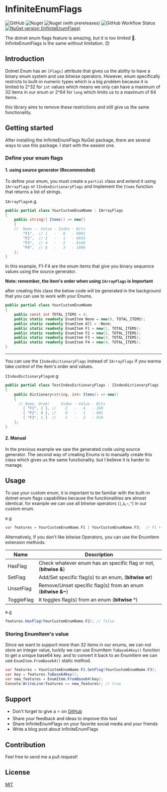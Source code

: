 # InfiniteEnumFlags

<!--  ![Nuget](https://img.shields.io/nuget/v/InfiniteEnumFlags?label=stable) -->
![GitHub](https://img.shields.io/github/license/alirezanet/InfiniteEnumFlags) ![Nuget](https://img.shields.io/nuget/dt/InfiniteEnumFlags?color=%239100ff) ![Nuget (with prereleases)](https://img.shields.io/nuget/vpre/InfiniteEnumFlags?label=latest) ![GitHub Workflow Status](https://img.shields.io/github/workflow/status/alirezanet/InfiniteEnumFlags/Publish%20Packages?label=checks)
[![NuGet version (InfiniteEnumFlags)](https://img.shields.io/nuget/v/InfiniteEnumFlags.svg?style=flat-square)](https://www.nuget.org/packages/InfiniteEnumFlags/)

The dotnet enum flags feature is amazing, but it is too limited 🙁. InfiniteEnumFlags is the same without limitation. 😊

## Introduction
Dotnet Enum has an `[Flags]` attribute that gives us the ability to have a binary enum system and use bitwise operators. 
However, enum specifically restricts to built-in numeric types which is a big problem because it is limited to 2^32 for `int` 
values which means we only can have a maximum of 32 items in our enum or 2^64 for `long` which limits us to a maximum of 64 items.

this library aims to remove these restrictions and still give us the same functionality.

## Getting started
After installing the InfiniteEnumFlags NuGet package, there are several ways to use this package. I start with the easiest one.
### Define your enum flags

#### 1. using source generator (Recommended)

To define your enum, you must create a `partial` class and extend it using `IArrayFlags` or `IIndexDictionaryFlags` and Implement the `Items` function that returns a list of strings.

`IArrayFlags`e.g.
``` csharp
public partial class YourCustomEnumName : IArrayFlags
{
    public string[] Items() => new[]
    {
    //  Name -- Value - Index - Bits 
        "F1",  // 1   -   0   - 0001
        "F2",  // 2   -   1   - 0010
        "F3",  // 4   -   2   - 0100
        "F4",  // 8   -   3   - 1000
    };
}
```

In this example, F1-F4 are the enum items that give you binary sequence values using the source generator.

**Note: remember, the item's order when using `IArrayFlags` is Important**

after creating this class the below code will be generated in the background that you can use to work with your Enums.

```csharp
public partial class YourCustomEnumName
{
    public const int TOTAL_ITEMS = 4;
    public static readonly EnumItem None = new(0, TOTAL_ITEMS);
    public static readonly EnumItem All = ~None;
    public static readonly EnumItem F1 = new(1, TOTAL_ITEMS);
    public static readonly EnumItem F2 = new(2, TOTAL_ITEMS);
    public static readonly EnumItem F3 = new(3, TOTAL_ITEMS);
    public static readonly EnumItem F4 = new(4, TOTAL_ITEMS);
}
```

---

You can use the `IIndexDictionaryFlags` instead of `IArrayFlags` if you wanna take control of the item's order and values.

`IIndexDictionaryFlags`e.g
```csharp
public partial class TestIndexDictionaryFlags : IIndexDictionaryFlags
{
    public Dictionary<string, int> Items() => new()
    {
      // Name, Order     Index - Value - Bits
        { "F1", 2 }, //    2   -   4   - 100
        { "F2", 0 }, //    0   -   1   - 001
        { "F3", 1 }  //    1   -   2   - 010
    };
}
```

#### 2. Manual
In the previous example we saw the generated code using source generator. 
The second way of creating Enums is to manually create this class which gives us the same
functionality. but I believe it is harder to manage. 

## Usage

To use your custom enum, it is important to be familiar with the built-in dotnet enum flags capabilities
because the functionalities are almost identical. 
for example we can use all bitwise operators (`|`,`&`,`~`,`^`) in our custom enum.

e.g
```csharp
var features = YourCustomEnumName.F1 | YourCustomEnumName.F3;  // F1 + F3 
```

Alternatively, If you don't like bitwise Operators, you can use the EnumItem extension methods:

| Name       | Description                                                      |
|------------|------------------------------------------------------------------|
| HasFlag    | Check whatever enum has an specific flag or not, (**bitwise &**) |
| SetFlag    | Add/Set specific flag(s) to an enum, (**bitwise or**)            |
| UnsetFlag  | Remove/Unset specific flag(s) from an enum (**bitwise &~**)      |
| ToggleFlag | It toggles flag(s) from an enum (**bitwise ^**)                  |

e.g
```csharp
features.HasFlag(YourCustomEnumName.F2); // false
```

### Storing EnumItem's value

Since we want to support more than 32 items in our enums, we can not store an integer
value, luckily we can use EnumItem `ToBase64Key()` function to get a unique base64 key. and to convert it back to an
EnumItem we can use `EnumItem.FromBase64()` static method.

```csharp
var features = YourCustomEnumName.F1.SetFlag(YourCustomEnumName.F3); 
var key = features.ToBase64Key();
var new_features = EnumItem.FromBase64(key); 
Console.WriteLine(features == new_features); // true
```

## Support

- Don't forget to give a ⭐ on [GitHub](https://github.com/alirezanet/InfiniteEnumFlags)
- Share your feedback and ideas to improve this tool
- Share InfiniteEnumFlags on your favorite social media and your friends
- Write a blog post about InfiniteEnumFlags

## Contribution

Feel free to send me a pull request!

## License

[MIT](https://github.com/alirezanet/InfiniteEnumFlags/blob/master/LICENSE)










